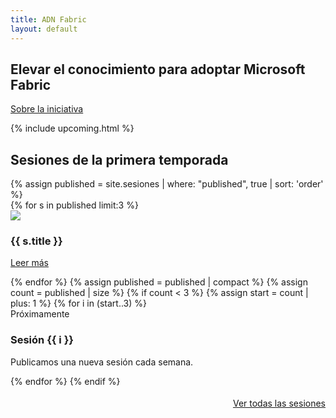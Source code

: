 ```yaml
---
title: ADN Fabric
layout: default
---
```

<section class="hero">
  <h1>Elevar el conocimiento para adoptar Microsoft Fabric</h1>
  <a class="btn" href="{{ '/sobre-la-iniciativa/' | relative_url }}">Sobre la iniciativa</a>
</section>

{% include upcoming.html %}

<section class="section">
  <h2>Sesiones de la primera temporada</h2>
  {% assign published = site.sesiones | where: "published", true | sort: 'order' %}
  <div class="card-grid">
    {% for s in published limit:3 %}
      <article class="card">
        <div class="placeholder"><img src="{{ s.imageurl | relative_url }}"></div>
        <h3>{{ s.title }}</h3>
        <p><a class="btn" href="{{ s.url | relative_url }}">Leer más</a></p>
      </article>
    {% endfor %}
  {% assign published = published | compact %}
    {% assign count = published | size %}
    <!-- Debug: count={{ count }} -->
    {% if count < 3 %}
      {% assign start = count | plus: 1 %}
      {% for i in (start..3) %}
      <article class="card">
        <div class="placeholder">Próximamente</div>
        <h3>Sesión {{ i }}</h3>
        <p>Publicamos una nueva sesión cada semana.</p>
      </article>
      {% endfor %}
    {% endif %}
  </div>
  <div style="margin-top:18px;text-align:right">
    <a class="btn" href="{{ '/listado-sesiones/' | relative_url }}">Ver todas las sesiones</a>
  </div>
</section>